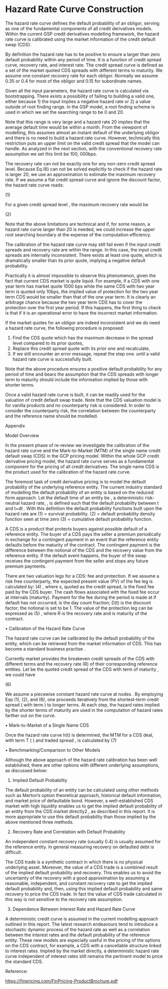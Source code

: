 # Hazard Rate Curve Construction

The hazard rate curve defines the default probability of an obligor, serving as one of the fundamental components of all credit derivatives models.  Within the current GSP credit derivatives modelling framework, the hazard rate curve is calibrated using the market information of the credit default swap (CDS).  

By definition the hazard rate has to be positive to ensure a larger than zero default probability within any period of time. It is a function of credit spread curve, recovery rate, and interest rate.  The credit spread curve is defined as a set of the market quoted CDS spreads with different terms to maturity. We assume one constant recovery rate for each obligor. Normally we assume 0.35 or 0.4 for most of the obligor and 0.15 for subordinate names. 

Given all the input parameters, the hazard rate curve is calculated via bootstrapping. There exists a possibility of failing to building a valid one, either because 1) the input implies a negative hazard rate or 2) a value outside of root finding range. In the GSP model, a root finding scheme is used in which we set the searching range to be 0 and 20.  

Note that this range is very large and a hazard rate 20 implies that the average default time would be within a month. From the viewpoint of modelling, this assumes almost an instant default of the underlying obligor and there is no need to build a hazard rate curve.  However, technically this restriction puts an upper limit on the valid credit spread that the model can handle. As analyzed in the next section, with the conventional recovery rate assumption we set this limit be 100, 000bps. 

The recovery rate can not be exactly one for any non-zero credit spread level. Because Eq.(6) can not be solved explicitly to check if the hazard rate is larger 20, we use an approximation to estimate the maximum recovery rate. If we assume a flat credit spread curve and ignore the discount factor, the hazard rate curve reads:

(1)		 

For a given credit spread level , the maximum recovery rate would be

(2)		 

Note that the above limitations are technical and if, for some reason, a hazard rate curve larger than 20 is needed, we could increase the upper root searching boundary at the expense of the computation efficiency. 

The calibration of the hazard rate curve may still fail even if the input credit spreads and recovery rate are within the range. In this case, the input credit spreads are internally inconsistent. There exists at least one quote, which is dramatically smaller than its prior quote, implying a negative default probability. 

Practically it is almost impossible to observe this phenomenon, given the fact that current CDS market is quite liquid. For example, if a CDS with one year term has market quote 1000 bps while the same CDS with two year term is quoted only 10bps, the implied value of protection for the two year term CDS would be smaller than that of the one year term. It is clearly an arbitrage chance because the two year term CDS has to cover the protection over the first year period. If this happens, the first thing to check is that if it is an operational error to have the incorrect market information. 

If the market quotes for an obligor are indeed inconsistent and we do need a hazard rate curve, the following procedure is proposed:
 
1)	Find the CDS quote which has the maximum decrease in the spread level compared to its prior quotes,
2)	Replace this credit spread quote with its prior one and recalculate, 
3)	If we still encounter an error message, repeat the step one. until a valid hazard rate curve is successfully built.

Note that the above procedure ensures a positive default probability for any period of time and bears the assumption that the CDS spreads with longer term to maturity should include the information implied by those with shorter terms. 

Once a valid hazard rate curve is built, it can be readily used for the valuation of credit default swap trade. Note that the CDS valuation model is for vanilla products and no counterparty risk is considered. In order to consider the counterparty risk, the correlation between the counterparty and the reference name should be modelled. 


Appendix 


Model Overview

In the present phase of re-review we investigate the calibration of the hazard rate curve and the Mark-to-Market (MTM) of the single name credit default swap (CDS) in the GCP pricing model.  Within the whole GCP credit derivative pricing model, the hazard rate curve serves as a fundamental component for the pricing of all credit derivatives. The single name CDS is the product used for the calibration of the hazard rate curve.

The foremost task of credit derivative pricing is to model the default probability of the underlying reference entity.  The current industry standard of modelling the default probability of an entity is based on the reduced form approach. Let the default time of an entity be , a deterministic risk-neutral hazard rate,  , is defined such that the default probability between t and t+dt  . With this definition the default probability functions built upon the hazard rate are
(1)	 = survival probability.
(2)	  = default probability density function seen at time zero
(3)	  = cumulative default probability function.

A CDS is a product that protects buyers against possible default of a reference entity. The buyer of a CDS pays the seller a premium periodically in exchange for a contingent payment in an event that the reference entity defaults before the maturity of the contract. The contingent payment is the difference between the notional of the CDS and the recovery value from the reference entity. If the default event happens, the buyer of the swap receives the contingent payment from the seller and stops any future premium payments.

There are two valuation legs for a CDS: fee and protection. If we assume a risk free counterparty, the expected present value (PV) of the fee leg is calculated by:
 (4)	 ,
where s, quoted as the credit spread, is the fixed fee paid by the CDS buyer. The cash flows associated with the fixed fee occur at intervals  (maturity). Payment for the fee during the period   is made at   if default has not occurred;   is the day count fraction; D(t) is the discount factor; the notional is set to be 1.
The value of the protection leg can be expressed as 
(5)	 ,
where R is the recovery rate and   is maturity of the contract.

•	Calibration of the Hazard Rate Curve  

The hazard rate curve   can be calibrated by the default probability of the entity, which can be retrieved from the market information of CDS. This has become a standard business practise . 

Currently market provides the breakeven credit spreads of the CDS with different terms and the recovery rate (R) of their corresponding reference entities. Let  be the quoted credit spread of the CDS with term of maturity  , we could have

(6)	 

We assume a piecewise constant hazard rate curve at nodes . By employing Eqs (1), (2), and (6), one proceeds iteratively from the shortest-term credit spread ( with term ) to longer terms. At each step, the hazard rates implied by the shorter terms of maturity are used in the computation of hazard rates farther out on the curve. 

•	Mark-to-Market of a Single Name CDS

Once the hazard rate curve h(t) is determined, the MTM for a CDS deal, with term T (  ) and traded spread  , is calculated by
(7)	 

•	Benchmarking/Comparison to Other Models

Although the above approach of the hazard rate calibration has been well established, there are other options with different underlying assumptions, as discussed below:

1.	Implied Default Probability 

The default probability of an entity can be calculated using other methods such as Merton’s option theoretical approach, historical default information, and market price of defaultable bond. However, a well-established CDS market with high liquidity enables us to get the implied default probability of an entity from the CDS market directly2 , as described in this report.  It is more appropriate to use this default probability than those implied by the above mentioned three methods.
 
2.	Recovery Rate and Correlation with Default Probability

An independent constant recovery rate (usually 0.4) is usually assumed for the reference entity. In general measuring recovery on defaulted debt is difficult.  

The CDS trade is a synthetic contract in which there is no physical underlying asset. Moreover, the value of a CDS trade is a combined result of the implied default probability and recovery. This enables us to avoid the uncertainty of the recovery with a good approximation by assuming a reasonable, independent, and constant recovery rate to get the implied default probability and, then, using this implied default probability and same recovery to price the CDS trade. In fact the value of CDS trade calculated in this way is not sensitive to the recovery rate assumption. 

3.	Dependence Between Interest Rate and Hazard Rate Curve

A deterministic credit curve is assumed in the current modelling approach outlined in this report. The latest research endeavours tend to introduce a stochastic dynamic process of the hazard rate as well as a correlation between the interest rates and the default probability of the reference entity. These new models are especially useful in the pricing of the options on the CDS contract, for example, a CDS with a cancellable structure linked to interest rates. Implied by the market directly, a deterministic hazard rate curve independent of interest rates still remains the pertinent model to price the standard CDS.

Reference:

https://finpricing.com/FinPricing-ProductBrochure.pdf
